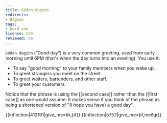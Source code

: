```yaml
---
title: Góðan daginn
redirects:
- Daginn
tags:
- Word use
license: CC0
reviewed: no
---
```


`Góðan daginn` (“Good day”) is a very common greeting, used from early morning until 6PM (that's when the day turns into an evening). You use it:

* To say "good morning" to your family members when you wake up.
* To greet strangers you meet on the street.
* To greet waiters, bartenders, and other staff.
* To greet your customers.

Notice that the phrase is using the [[second case]] rather than the [[first case]] as one would assume. It makes sense if you think of the phrase as being a shortened version of "(I hope you have) a good day".

{{inflection|412191|give_me=kk,þf}}
{{inflection|5752|give_me=þf,meðgr}}
<!--
*'''`Góða kvöldið!`''' = “Good evening!”
-->
